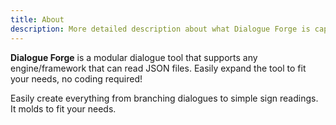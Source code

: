 ```yaml
---
title: About
description: More detailed description about what Dialogue Forge is capable of.
---
```


**Dialogue Forge** is a modular dialogue tool that supports any engine/framework that can read JSON files. Easily expand the tool to fit your needs, no coding required!

Easily create everything from branching dialogues to simple sign readings. It molds to fit your needs.

